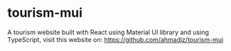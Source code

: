 # tourism-mui
A tourism website built with React using Material UI library and using TypeScript, visit this website on: https://github.com/ahmadjz/tourism-mui
